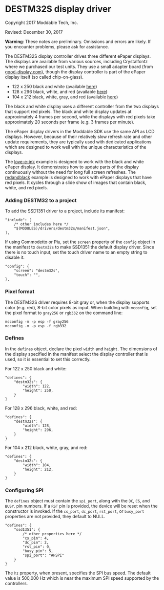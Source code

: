 # DESTM32S display driver
Copyright 2017 Moddable Tech, Inc.

Revised: December 30, 2017

**Warning**: These notes are preliminary. Omissions and errors are likely. If you encounter problems, please ask for assistance.

The DESTM32S display controller drives three different ePaper displays. The displays are available from various sources, including Crystalfontz where we purchased our test units. They use a small adapter board (from [good-display.com](http://www.good-display.com/products_detail/productId=327.html)), though the display controller is part of the ePaper display itself (so called chip-on-glass).

- 122 x 250 black and white (available [here](https://www.crystalfontz.com/product/cfap122250a00213-epaper-display-122x250-eink))
- 128 x 296 black, white, and red (available [here](https://www.crystalfontz.com/product/cfap128296d00290-128x296-epaper-display))
- 104 x 212 black, white, gray, and red (available [here](https://www.crystalfontz.com/product/cfap104212b00213-epaper-104x212-eink))

The black and white display uses a different controller from the two displays that support red pixels. The black and white display updates at approximately 4 frames per second, while the displays with red pixels take approximately 20 seconds per frame (e.g. 3 frames per minute).

The ePaper display drivers in the Moddable SDK use the same API as LCD displays. However, because of their relatively slow refresh rate and other update requirements, they are typically used with dedicated applications which are designed to work well with the unique characteristics of the displays.

The [love-e-ink](https://github.com/Moddable-OpenSource/moddable/tree/public/examples/piu/love-e-ink) example is designed to work with the black and white ePaper display. It demonstrates how to update parts of the display continuously without the need for long full screen refreshes. The [redandblack](https://github.com/Moddable-OpenSource/moddable/tree/public/examples/drivers/redandblack) example is designed to work with ePaper displays that have red pixels. It cycles through a slide show of images that contain black, white, and red pixels.

### Adding DESTM32 to a project
To add the SSD1351 driver to a project, include its manifest:

	"include": [
		/* other includes here */
		"$(MODULES)/drivers/destm32s/manifest.json",
	],

If using Commodetto or Piu, set the `screen` property of the `config` object in the manifest to `destm32s` to make SSD1351 the default display driver. Since there is no touch input, set the touch driver name to an empty string to disable it.

	"config": {
		"screen": "destm32s",
		"touch": "",
	},

### Pixel format
The DESTM32S driver requires 8-bit gray or, when the display supports color (e.g. red), 8-bit color pixels as input. When building with `mcconfig`, set the pixel format to `gray256` or `rgb332` on the command line:

	mcconfig -m -p esp -f gray256
	mcconfig -m -p esp -f rgb332

### Defines
In the `defines` object, declare the pixel `width` and `height`. The dimensions of the display specified in the manifest select the display controller that is used, so it is essential to set this correctly.

For 122 x 250 black and white:

	"defines": {
		"destm32s": {
			"width": 122,
			"height": 250,
		}
	}

For 128 x 296 black, white, and red:

	"defines": {
		"destm32s": {
			"width": 128,
			"height": 296,
		}
	}

For 104 x 212 black, white, gray, and red:

	"defines": {
		"destm32s": {
			"width": 104,
			"height": 212,
		}
	}

### Configuring SPI
The `defines` object must contain the `spi_port`, along with the `DC`, `CS`, and `BUSY`. pin numbers. If a `RST` pin is provided, the device will be reset when the constructor is invoked. If the `cs_port`, `dc_port`, `rst_port`, or `busy_port` properties are not provided, they default to NULL. 

	"defines": {
		"ssd1351": {
			/* other properties here */	
			"cs_pin": 4,
			"dc_pin": 2,
			"rst_pin": 0,
			"busy_pin": 5,
			"spi_port": "#HSPI"
		}
	}

The `hz` property, when present, specifies the SPI bus speed. The default value is 500,000 Hz which is near the maximum SPI speed supported by the controllers.
